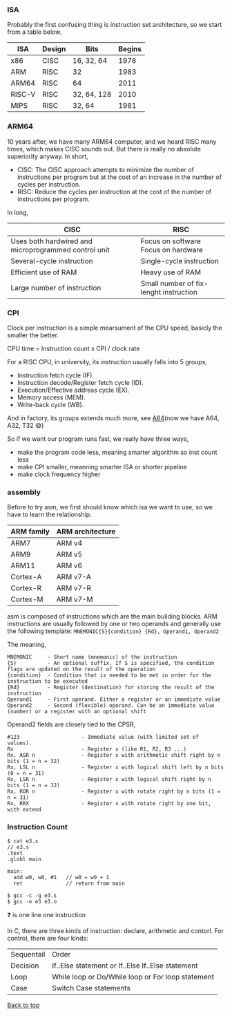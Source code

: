 ### ISA

Probably the first confusing thing is instruction set architecture, so we start from a table below.

|ISA|Design|Bits|Begins|
|---|---|---|---|
|x86|CISC|16, 32, 64|1978|
|ARM|RISC|32|1983|
|ARM64|RISC|64|2011|
|RISC-V|RISC|32, 64, 128|2010|
|MIPS|RISC|32, 64|1981|

### ARM64

10 years after, we have many ARM64 computer, and we heard RISC many times, which makes CISC sounds out. But there is really no absolute superiority anyway.
In short,
- CISC: The CISC approach attempts to minimize the number of instructions per program but at the cost of an increase in the number of cycles per instruction. 
- RISC: Reduce the cycles per instruction at the cost of the number of instructions per program. 

In long,

|CISC|RISC|
|----|----|
|Uses both hardwired and microprogrammed control unit|Focus on software	Focus on hardware|Uses only Hardwired control unit|
|Several-cycle instruction|Single-cycle instruction|
|Efficient use of RAM|Heavy use of RAM|
|Large number of instruction|Small number of fix-lenght instruction|

### CPI

Clock per instruction is a simple mearsument of the CPU speed, basicly the smaller the better.

CPU time = Instruction count x CPI / clock rate

For a RISC CPU, in university, its instruction usually falls into 5 groups,
- Instruction fetch cycle (IF).
- Instruction decode/Register fetch cycle (ID).
- Execution/Effective address cycle (EX).
- Memory access (MEM).
- Write-back cycle (WB).

And in factory, its groups extends much more, see [A64](https://developer.arm.com/documentation/ddi0602/2021-12/Base-Instructions?lang=en)(now we have A64, A32, T32 :sweat_smile:)

So if we want our program runs fast, we really have three ways,
- make the program code less, meaning smarter algorithm so inst count less
- make CPI smaller, meanning smarter ISA or shorter pipeline
- make clock frequency higher

### assembly

Before to try asm, we first should know which isa we want to use, so we have to learn the relationship.

|ARM family|ARM architecture|
|---|---|
|ARM7|	ARM v4|
|ARM9|	ARM v5|
|ARM11|	ARM v6|
|Cortex-A|	ARM v7-A|
|Cortex-R|	ARM v7-R|
|Cortex-M|	ARM v7-M|

asm is composed of instructions which are the main building blocks.
ARM instructions are usually followed by one or two operands and generally use the following template: `MNEMONIC{S}{condition} {Rd}, Operand1, Operand2`

The meaning,
~~~
MNEMONIC     - Short name (mnemonic) of the instruction
{S}          - An optional suffix. If S is specified, the condition flags are updated on the result of the operation
{condition}  - Condition that is needed to be met in order for the instruction to be executed
{Rd}         - Register (destination) for storing the result of the instruction
Operand1     - First operand. Either a register or an immediate value 
Operand2     - Second (flexible) operand. Can be an immediate value (number) or a register with an optional shift
~~~

Operand2 fields are closely tied to the CPSR,
~~~
#123                    - Immediate value (with limited set of values). 
Rx                      - Register x (like R1, R2, R3 ...)
Rx, ASR n               - Register x with arithmetic shift right by n bits (1 = n = 32)
Rx, LSL n               - Register x with logical shift left by n bits (0 = n = 31)
Rx, LSR n               - Register x with logical shift right by n bits (1 = n = 32)
Rx, ROR n               - Register x with rotate right by n bits (1 = n = 31)
Rx, RRX                 - Register x with rotate right by one bit, with extend
~~~

### Instruction Count

```
$ cat e3.s
// e3.s
.text
.globl main

main:
  add w0, w0, #1   // w0 ← w0 + 1
  ret              // return from main

$ gcc -c -g e3.s
$ gcc -o e3 e3.o
```

❓ is one line one instruction

In C, there are three kinds of instruction: declare, arithmetic and contorl.
For control, there are four kinds:

|||
|----|----|
|Sequentail|Order|
|Decision|If..Else statement or If..Else If..Else statement|
|Loop|While loop or Do/While loop or For loop statement|
|Case|Switch Case statements|







<a href="#top">Back to top</a>
